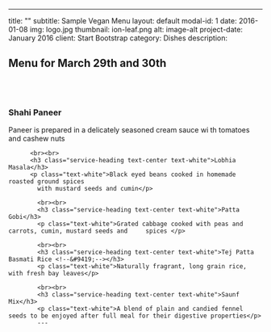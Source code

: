 ---
title: ""
subtitle: Sample Vegan Menu
layout: default
modal-id: 1
date: 2016-01-08
img: logo.jpg
thumbnail: ion-leaf.png
alt: image-alt
project-date: January 2016
client: Start Bootstrap
category: Dishes
description:
        <!--<div class="list-group">
          <a class="list-group-item" href="#"><i class="fa fa-home fa-fw"></i>&nbsp; Dry kala Chana masala</a>
          <a class="list-group-item" href="#"><i class="fa fa-book fa-fw"></i>&nbsp; Library</a>
          <a class="list-group-item" href="#"><i class="fa fa-pencil fa-fw"></i>&nbsp; Applications</a>
          <a class="list-group-item" href="#"><i class="fa fa-cog fa-fw"></i>&nbsp; Settings</a>
        </div>-->
        <h2 class="service-heading text-center text-muted">Menu for March 29th and 30th</h2>
        <br><br>
        <h3 class="service-heading text-center text-white">Shahi Paneer<!--<abbr title="Vegan" class="vegetarianicon">Ⓥ</abbr>--> </h3>
        <p class="text-white">Paneer is prepared in a delicately seasoned cream sauce wi
          th tomatoes and 
          cashew nuts </p>

          <br><br>
          <h3 class="service-heading text-center text-white">Lobhia Masala</h3>
          <p class="text-white">Black eyed beans cooked in homemade roasted ground spices
            with mustard seeds and cumin</p>

            <br><br>
            <h3 class="service-heading text-center text-white">Patta Gobi</h3>
            <p class="text-white">Grated cabbage cooked with peas and carrots, cumin, mustard seeds and     spices </p>

            <br><br>
            <h3 class="service-heading text-center text-white">Tej Patta Basmati Rice <!--&#9419;--></h3>
            <p class="text-white">Naturally fragrant, long grain rice, with fresh bay leaves</p>

            <br><br>
            <h3 class="service-heading text-center text-white">Saunf Mix</h3>
            <p class="text-white">A blend of plain and candied fennel seeds to be enjoyed after full meal for their digestive properties</p>
            ---